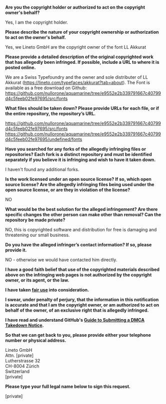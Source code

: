 **Are you the copyright holder or authorized to act on the copyright owner's behalf?**   
   
Yes, I am the copyright holder.   
   
**Please describe the nature of your copyright ownership or authorization to act on the owner's behalf.**   
   
Yes, we Lineto GmbH are the copyright owner of the font LL Akkurat   
   
**Please provide a detailed description of the original copyrighted work that has allegedly been infringed. If possible, include a URL to where it is posted online.**   
   
We are a Swiss Typefoundry and the owner and sole distributer of LL Akkurat (https://lineto.com/typefaces/akkurat?tab=about). The Font is available as a free download on Github:   
https://github.com/nullorone/aquamarine/tree/e9552e2b339791667c40799d4c5feeb02fe97695/src/fonts   
   
**What files should be taken down? Please provide URLs for each file, or if the entire repository, the repository’s URL.**   
   
https://github.com/nullorone/aquamarine/tree/e9552e2b339791667c40799d4c5feeb02fe97695/src/fonts   
https://github.com/nullorone/aquamarine/tree/e9552e2b339791667c40799d4c5feeb02fe97695/undefined/fonts   
   
**Have you searched for any forks of the allegedly infringing files or repositories? Each fork is a distinct repository and must be identified separately if you believe it is infringing and wish to have it taken down.**   
   
I haven't found any additional forks.   
   
**Is the work licensed under an open source license? If so, which open source license? Are the allegedly infringing files being used under the open source license, or are they in violation of the license?**   
   
NO   
   
**What would be the best solution for the alleged infringement? Are there specific changes the other person can make other than removal? Can the repository be made private?**   
   
NO, this is copyrighted software and distribution for free is damaging and threatening our small business.   
   
**Do you have the alleged infringer’s contact information? If so, please provide it.**   
   
NO - otherwise we would have contacted him directly.   
   
**I have a good faith belief that use of the copyrighted materials described above on the infringing web pages is not authorized by the copyright owner, or its agent, or the law.**   
   
**I have taken <a href="https://www.lumendatabase.org/topics/22">fair use</a> into consideration.**   
   
**I swear, under penalty of perjury, that the information in this notification is accurate and that I am the copyright owner, or am authorized to act on behalf of the owner, of an exclusive right that is allegedly infringed.**   
   
**I have read and understand GitHub's <a href="https://help.github.com/articles/guide-to-submitting-a-dmca-takedown-notice/">Guide to Submitting a DMCA Takedown Notice</a>.**   
   
**So that we can get back to you, please provide either your telephone number or physical address.**   
   
Lineto GmbH   
Attn. [private]    
Lutherstrasse 32   
CH-8004 Zürich   
Switzerland   
[private]   
   
**Please type your full legal name below to sign this request.**   
   
[private]  
